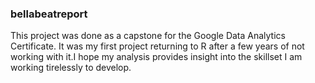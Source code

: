 ### bellabeatreport

This project was done as a capstone for the Google Data Analytics Certificate. It was my first project returning to R after a few years of not working with it.I hope my analysis provides insight into the skillset I am working tirelessly to develop.
